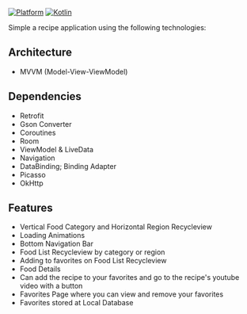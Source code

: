 [![Platform](https://img.shields.io/badge/platform-Android-green.svg)](http://developer.android.com/index.html) [![Kotlin](https://img.shields.io/badge/kotlin-1.4.32-orange.svg)](http://kotlinlang.org)

Simple a recipe application using the following technologies:


## Architecture

* MVVM (Model-View-ViewModel)

## Dependencies

* Retrofit
* Gson Converter
* Coroutines
* Room
* ViewModel & LiveData
* Navigation 
* DataBinding; Binding Adapter
* Picasso
* OkHttp

## Features

* Vertical Food Category and Horizontal Region Recycleview
* Loading Animations
* Bottom Navigation Bar
* Food List Recycleview by category or region
* Adding to favorites on Food List Recycleview
* Food Details
* Can add the recipe to your favorites and go to the recipe's youtube video with a button 
* Favorites Page where you can view and remove your favorites
* Favorites stored at Local Database
